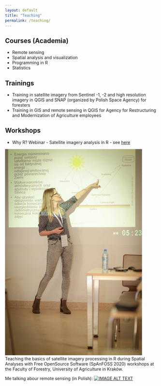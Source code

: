 ```yaml
---
layout: default
title: "Teaching"
permalink: /teaching/
---
```


## Courses (Academia)
- Remote sensing
- Spatial analysis and visualization
- Programming in R
- Statistics

## Trainings
- Training in satellite imagery from Sentinel -1, -2 and high resolution imagery in QGIS and SNAP (organized by Polish Space Agency) for foresters
- Training in GIS and remote sensing in QGIS for Agency for Restructuring and Modernization of Agriculture employees

## Workshops
- Why R? Webinar - Satellite imagery analysis in R - see [here](https://www.youtube.com/watch?v=k1K6nqgtRL8)

![Image](ERSlqrIXYAETHvg.jpg)
Teaching the basics of satellite imagery processing in R during Spatial Analyses with Free OpenSource Software (SpAnFOSS 2020) workshops at the Faculty of Forestry, University of Agriculture in Kraków.

Me talking abour remote sensing (in Polish):
[![IMAGE ALT TEXT](http://img.youtube.com/vi/XRNFCAY0gzM/0.jpg)](http://www.youtube.com/watch?v=XRNFCAY0gzM "Ziemia z kosmosu | Ewa Grabska-Szwagrzyk w cyklu Nauka Mówi")
